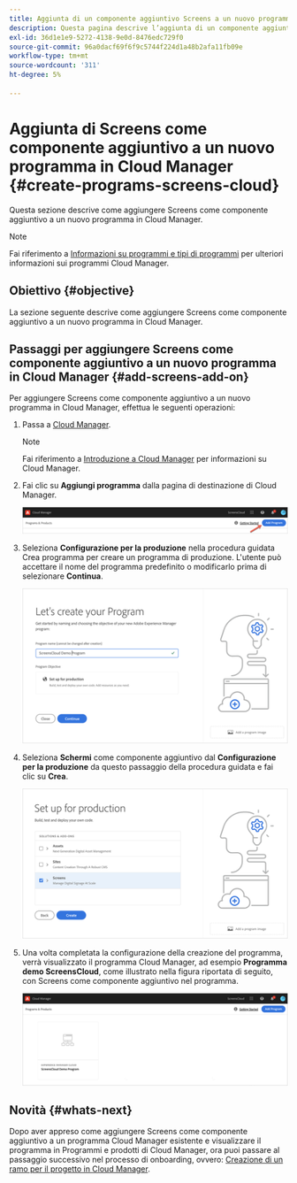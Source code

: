 ```yaml
---
title: Aggiunta di un componente aggiuntivo Screens a un nuovo programma in Cloud Manager
description: Questa pagina descrive l’aggiunta di un componente aggiuntivo Screens a un nuovo programma in Cloud Manager per Screens as a Cloud Service.
exl-id: 36d1e1e9-5272-4138-9e0d-8476edc729f0
source-git-commit: 96a0dacf69f6f9c5744f224d1a48b2afa11fb09e
workflow-type: tm+mt
source-wordcount: '311'
ht-degree: 5%

---
```


# Aggiunta di Screens come componente aggiuntivo a un nuovo programma in Cloud Manager {#create-programs-screens-cloud}

Questa sezione descrive come aggiungere Screens come componente aggiuntivo a un nuovo programma in Cloud Manager.

>[!NOTE]
>Fai riferimento a [Informazioni su programmi e tipi di programmi](https://experienceleague.adobe.com/docs/experience-manager-cloud-service/onboarding/getting-access/understand-program-types.html?lang=en) per ulteriori informazioni sui programmi Cloud Manager.

## Obiettivo {#objective}

La sezione seguente descrive come aggiungere Screens come componente aggiuntivo a un nuovo programma in Cloud Manager.

## Passaggi per aggiungere Screens come componente aggiuntivo a un nuovo programma in Cloud Manager {#add-screens-add-on}

Per aggiungere Screens come componente aggiuntivo a un nuovo programma in Cloud Manager, effettua le seguenti operazioni:

1. Passa a [Cloud Manager](https://my.cloudmanager.adobe.com/).

   >[!NOTE]
   >Fai riferimento a [Introduzione a Cloud Manager](https://experienceleague.adobe.com/docs/experience-manager-cloud-service/onboarding/onboarding-concepts/cloud-manager-introduction.html?lang=it?lang=en) per informazioni su Cloud Manager.

1. Fai clic su **Aggiungi programma** dalla pagina di destinazione di Cloud Manager.

   ![immagine](/help/screens-cloud/assets/onboarding/onboard-screens-addon1.png)

1. Seleziona **Configurazione per la produzione** nella procedura guidata Crea programma per creare un programma di produzione. L&#39;utente può accettare il nome del programma predefinito o modificarlo prima di selezionare **Continua**.

   ![immagine](/help/screens-cloud/assets/onboarding/onboard-screens-addon2.png)

1. Seleziona **Schermi** come componente aggiuntivo dal **Configurazione per la produzione** da questo passaggio della procedura guidata e fai clic su **Crea**.

   ![immagine](/help/screens-cloud/assets/onboarding/onboard-screens-addon3.png)

1. Una volta completata la configurazione della creazione del programma, verrà visualizzato il programma Cloud Manager, ad esempio **Programma demo ScreensCloud**, come illustrato nella figura riportata di seguito, con Screens come componente aggiuntivo nel programma.

   ![immagine](/help/screens-cloud/assets/onboarding/onboard-screens-addon4.png)

## Novità {#whats-next}

Dopo aver appreso come aggiungere Screens come componente aggiuntivo a un programma Cloud Manager esistente e visualizzare il programma in Programmi e prodotti di Cloud Manager, ora puoi passare al passaggio successivo nel processo di onboarding, ovvero: [Creazione di un ramo per il progetto in Cloud Manager](/help/screens-cloud/onboarding-screens-cloud/creating-a-branch.md).
